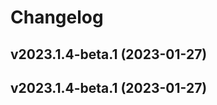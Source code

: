 # Changelog

<!--next-version-placeholder-->

## v2023.1.4-beta.1 (2023-01-27)


## v2023.1.4-beta.1 (2023-01-27)
